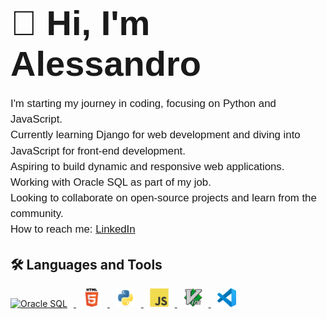 # <span style="font-family: 'Arial', sans-serif; font-size: 2em;">👋 Hi, I'm Alessandro</span>

<p style="font-family: 'Verdana', sans-serif; font-size: 1.2em; line-height: 1.5;">
  I'm starting my journey in coding, focusing on Python and JavaScript.<br>
  Currently learning Django for web development and diving into JavaScript for front-end development.<br>
  Aspiring to build dynamic and responsive web applications.<br>
  Working with Oracle SQL as part of my job.<br>
  Looking to collaborate on open-source projects and learn from the community.<br>
  How to reach me: <a href="https://www.linkedin.com/in/alessandro-de-vincenti" target="_blank">LinkedIn</a>
</p>


## 🛠️ Languages and Tools

<p align="left">
  <a href="https://www.oracle.com/database/" style="margin-right: 10px;">
    <img src="https://img.icons8.com/color/48/000000/oracle-logo.png" alt="Oracle SQL" width="30" height="30" style="margin-right: 10px;"/>
  </a>
  <a href="https://developer.mozilla.org/en-US/docs/Web/HTML" style="margin-right: 10px;">
    <img src="https://raw.githubusercontent.com/devicons/devicon/master/icons/html5/html5-original-wordmark.svg" alt="HTML5" width="30" height="30" style="margin-right: 10px;"/>
  </a>
  <a href="https://www.python.org/" style="margin-right: 10px;">
    <img src="https://raw.githubusercontent.com/devicons/devicon/master/icons/python/python-original.svg" alt="Python" width="30" height="30" style="margin-right: 10px;"/>
  </a>
  <a href="https://developer.mozilla.org/en-US/docs/Web/JavaScript" style="margin-right: 10px;">
    <img src="https://raw.githubusercontent.com/devicons/devicon/master/icons/javascript/javascript-original.svg" alt="JavaScript" width="30" height="30" style="margin-right: 10px;"/>
  </a>
  <a href="https://www.vim.org/" style="margin-right: 10px;">
    <img src="https://raw.githubusercontent.com/devicons/devicon/master/icons/vim/vim-original.svg" alt="VIM" width="30" height="30" style="margin-right: 10px;"/>
  </a>
  <a href="https://code.visualstudio.com/" style="margin-right: 10px;">
    <img src="https://raw.githubusercontent.com/devicons/devicon/master/icons/vscode/vscode-original.svg" alt="VS Code" width="30" height="30" style="margin-right: 10px;"/>
  </a>
</p>

<!---
hemuba/hemuba is a ✨ special ✨ repository because its `README.md` (this file) appears on your GitHub profile.
You can click the Preview link to take a look at your changes.
--->
